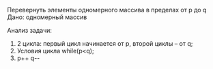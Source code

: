 Перевернуть элементы одномерного массива в пределах от p до q
Дано: одномерный массив

Анализ задачи:
1.	2 цикла: первый цикл начинается от р, второй циклы – от q;
2.	Условия цикла while(p<q);
3.	p++ q--
